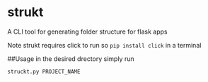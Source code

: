 # strukt
A CLI tool for generating folder structure for flask apps

Note strukt requires click to run so
 `pip install click` in a terminal
 

##Usage
in the desired drectory simply run
``` python
struckt.py PROJECT_NAME
```
